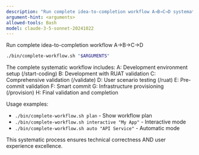 ```yaml
---
description: "Run complete idea-to-completion workflow A→B→C→D systematic process"
argument-hint: <arguments>
allowed-tools: Bash
model: claude-3-5-sonnet-20241022
---
```



Run complete idea-to-completion workflow A→B→C→D

```bash
./bin/complete-workflow.sh "$ARGUMENTS"
```

The complete systematic workflow includes:
A: Development environment setup (/start-coding)
B: Development with RUAT validation
C: Comprehensive validation (/validate)
D: User scenario testing (/ruat)
E: Pre-commit validation
F: Smart commit
G: Infrastructure provisioning (/provision)
H: Final validation and completion

Usage examples:
- `./bin/complete-workflow.sh plan` - Show workflow plan
- `./bin/complete-workflow.sh interactive "My App"` - Interactive mode
- `./bin/complete-workflow.sh auto "API Service"` - Automatic mode

This systematic process ensures technical correctness AND user experience excellence.